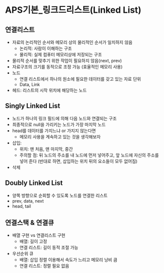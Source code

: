 # APS기본_링크드리스트(Linked List)

## 연결리스트
* 자료의 논리적인 순서와 메모리 상의 물리적인 순서가 일치하지 않음
    - 논리적: 사람이 이해하는 구조
    - 물리적: 실제 컴퓨터 메모리상에 저장되는 구조
* 물리적 순서를 맞추기 위한 작업이 필요하지 않음(next, prev)
* 자료구조의 크기를 동적으로 조정 가능 (효율적인 메모리 사용)
* 노드
    - 연결 리스트에서 하나의 원소에 필요한 데이터를 갖고 있는 자료 단위
    - Data, Link
* 헤드: 리스트의 시작 위치에 해당하는 노드

## Singly Linked List
* 노드가 하나의 링크 필드에 의해 다음 노드와 연결되는 구조
* 최종적으로 null을 가리키는 노드가 가장 마지막 노드
* head를 데이터를 가지느냐 or 가지지 않는다면
    - 메모리 사용을 계속하고 있는 것을 생각해보자
* 삽입:
    - 위치: 맨 처음, 맨 마지막, 중간
    - 주의할 점: 뒤 노드의 주소를 내 노드에 먼저 넣어주고, 앞 노드에 자신의 주소를 넣어 준다 (반대로 하면, 삽입하는 위치 뒤의 요소들이 모두 없어짐)
* 삭제

## Doubly Linked List
* 양쪽 방향으로 순회할 수 있도록 노드를 연결한 리스트
* prev, data, next
* head, tail

## 연결스택 & 연결큐
* 배열 구현 vs 연결리스트 구현
    - 배열: 길이 고정
    - 연결 리스트: 길이 동적 조절 가능
* 우선순위 큐
    - 배열: 삽입 정렬 이용해서 속도가 느리고 메모리 낭비 큼
    - 연결 리스트: 정렬 필요 없음